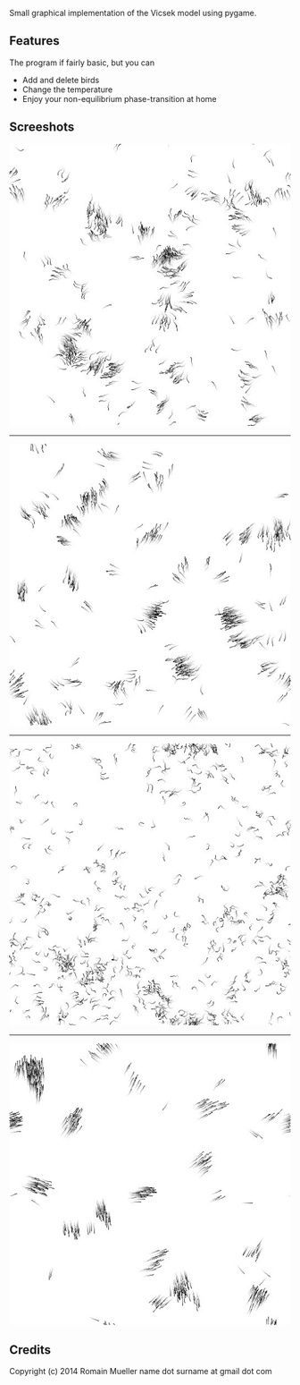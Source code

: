 Small graphical implementation of the Vicsek model using pygame.

Features
--------
The program if fairly basic, but you can
- Add and delete birds
- Change the temperature
- Enjoy your non-equilibrium phase-transition at home

Screeshots
----------

![screenshot1](screenshot1.jpeg)
****
![screenshot2](screenshot2.jpeg)
****
![screenshot3](screenshot3.jpeg)
****
![screenshot4](screenshot4.jpeg)

Credits
-------

Copyright (c) 2014 Romain Mueller
name dot surname at gmail dot com

